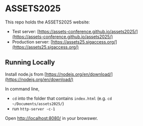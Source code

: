 # ASSETS2025
This repo holds the ASSETS2025 website:
- Test server: [https://assets-conference.github.io/assets2025/](https://assets-conference.github.io/assets2025/)
- Production server: [https://assets25.sigaccess.org/](https://assets25.sigaccess.org/)

## Running Locally

Install node.js from [https://nodejs.org/en/download/](https://nodejs.org/en/download/)

In command line, 
* `cd` into the folder that contains `index.html` (e.g. `cd ~/Documents/assets2025/`) 
* run `http-server -c-1`

Open [http://localhost:8080/](http://localhost:8080/) in your browswer. 
